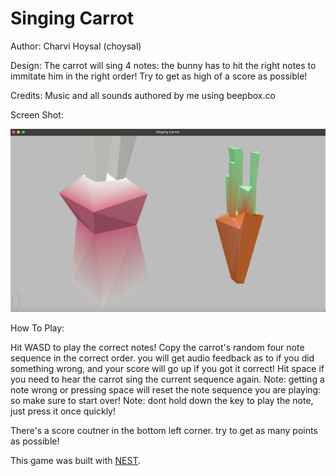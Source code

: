 # Singing Carrot

Author: Charvi Hoysal (choysal)

Design: The carrot will sing 4 notes: the bunny has to hit the right notes to immitate him in the right order! Try to get as high of a score as possible!

Credits: 
Music and all sounds authored by me using beepbox.co

Screen Shot:

![Screen Shot](screenshot.png)

How To Play:

Hit WASD to play the correct notes!
Copy the carrot's random four note sequence in the correct order. you will get audio feedback as to if you did something wrong, and your score will go up if you got it correct!
Hit space if you need to hear the carrot sing the current sequence again.
Note: getting a note wrong or pressing space will reset the note sequence you are playing: so make sure to start over!
Note: dont hold down the key to play the note, just press it once quickly!

There's a score coutner in the bottom left corner. try to get as many points as possible!



This game was built with [NEST](NEST.md).
